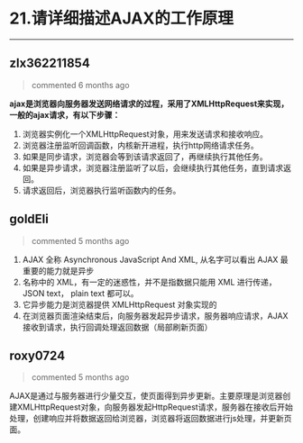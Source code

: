 
 # 21.请详细描述AJAX的工作原理 
  
 ***
## zlx362211854 
 > commented 6 months ago 

**ajax是浏览器向服务器发送网络请求的过程，采用了XMLHttpRequest来实现，一般的ajax请求，有以下步骤：**
1. 浏览器实例化一个XMLHttpRequest对象，用来发送请求和接收响应。
2. 浏览器注册监听回调函数，内核新开进程，执行http网络请求任务。
3. 如果是同步请求，浏览器会等到该请求返回了，再继续执行其他任务。
4. 如果是异步请求，浏览器注册监听了以后，会继续执行其他任务，直到请求返回。
5. 请求返回后，浏览器执行监听函数内的任务。
## goldEli 
 > commented 5 months ago 

1. AJAX 全称 Asynchronous JavaScript And XML, 从名字可以看出 AJAX 最重要的能力就是异步
2. 名称中的 XML，有一定的迷惑性，并不是指数据只能用 XML 进行传递，JSON text， plain text 都可以。 
3. 它异步能力是浏览器提供 XMLHttpRequest 对象实现的
4. 在浏览器页面渲染结束后，向服务器发起异步请求，服务器响应请求，AJAX 接收到请求，执行回调处理返回数据（局部刷新页面）

## roxy0724 
 > commented 5 months ago 

AJAX是通过与服务器进行少量交互，使页面得到异步更新。主要原理是浏览器创建XMLHttpRequest对象，向服务器发起HttpRequest请求，服务器在接收后开始处理，创建响应并将数据返回给浏览器，浏览器将返回数据进行js处理，并更新页面。
